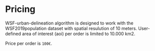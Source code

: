 # Pricing

WSF-urban-delineation algorithm is designed to work with the WSF2019population dataset with spatial resulution of 10 meters. User-defined area of interest (aoi) per order is limited to 10.000 km2.

Price per order is `100€`.
